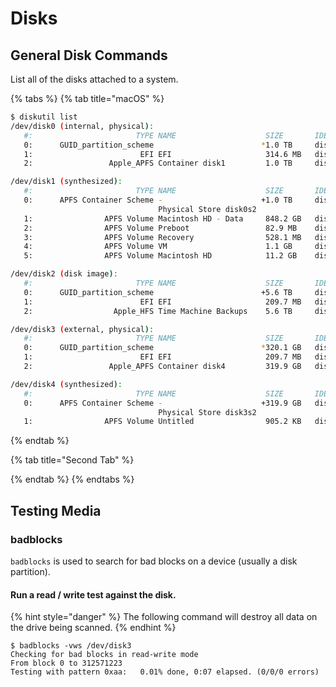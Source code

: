 # Disks

## General Disk Commands

List all of the disks attached to a system.

{% tabs %}
{% tab title="macOS" %}
```bash
$ diskutil list
/dev/disk0 (internal, physical):
   #:                       TYPE NAME                    SIZE       IDENTIFIER
   0:      GUID_partition_scheme                        *1.0 TB     disk0
   1:                        EFI EFI                     314.6 MB   disk0s1
   2:                 Apple_APFS Container disk1         1.0 TB     disk0s2

/dev/disk1 (synthesized):
   #:                       TYPE NAME                    SIZE       IDENTIFIER
   0:      APFS Container Scheme -                      +1.0 TB     disk1
                                 Physical Store disk0s2
   1:                APFS Volume Macintosh HD - Data     848.2 GB   disk1s1
   2:                APFS Volume Preboot                 82.9 MB    disk1s2
   3:                APFS Volume Recovery                528.1 MB   disk1s3
   4:                APFS Volume VM                      1.1 GB     disk1s4
   5:                APFS Volume Macintosh HD            11.2 GB    disk1s5

/dev/disk2 (disk image):
   #:                       TYPE NAME                    SIZE       IDENTIFIER
   0:      GUID_partition_scheme                        +5.6 TB     disk2
   1:                        EFI EFI                     209.7 MB   disk2s1
   2:                  Apple_HFS Time Machine Backups    5.6 TB     disk2s2

/dev/disk3 (external, physical):
   #:                       TYPE NAME                    SIZE       IDENTIFIER
   0:      GUID_partition_scheme                        *320.1 GB   disk3
   1:                        EFI EFI                     209.7 MB   disk3s1
   2:                 Apple_APFS Container disk4         319.9 GB   disk3s2

/dev/disk4 (synthesized):
   #:                       TYPE NAME                    SIZE       IDENTIFIER
   0:      APFS Container Scheme -                      +319.9 GB   disk4
                                 Physical Store disk3s2
   1:                APFS Volume Untitled                905.2 KB   disk4s1
```
{% endtab %}

{% tab title="Second Tab" %}

{% endtab %}
{% endtabs %}

## Testing Media

### badblocks

`badblocks` is used to search for bad blocks on a device \(usually a disk partition\).

#### Run a read / write test against the disk.

{% hint style="danger" %}
The following command will destroy all data on the drive being scanned.
{% endhint %}

```text
$ badblocks -vws /dev/disk3
Checking for bad blocks in read-write mode
From block 0 to 312571223
Testing with pattern 0xaa:   0.01% done, 0:07 elapsed. (0/0/0 errors)

```

